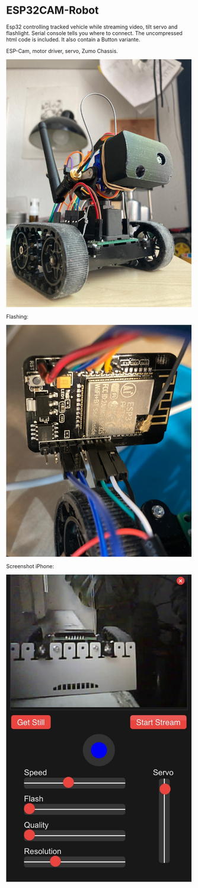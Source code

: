 # ESP32CAM-Robot

Esp32 controlling tracked vehicle while streaming video, tilt servo and flashlight.
Serial console tells you where to connect. 
The uncompressed html code is included. It also contain a Button variante.

<p>ESP-Cam, motor driver, servo, Zumo Chassis.</p>
<img src="robot.jpg" width="500px">

<p>Flashing:</p>
<img src="flashing.jpg" width="500px">


<p>Screenshot iPhone:</p>
<img src="screenshot1.jpg" width="500px">



